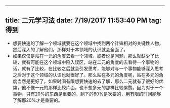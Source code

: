 ----
title: 二元学习法
date: 7/19/2017 11:53:40 PM
tag: 得到
----
<ul>
	<li>想要快速的了解一个领域就要在这个领域中找到两个针锋相对的关键性人物，然后深入的了解他们，那样对于本领域的认识就会全面了。</li>
<!-- more -->
	<li>如果仅仅是站在一元的角度去看一个领域，或者说是问题，那么就缺少了比较，就有可能在这个领域中陷入误区，站在二元的角度的去看待一个事物的话，就有了比较，在比较之后就会引发思考，能够对与一个事物能够深入思考之后对于这个领域的认识也就很好了。那么站在多元的角度呢，站在多元的角度当然是更好了，如果时间有限想要快速的去了解，那么二元就有了很好的优势，他不像一元的那样比较片面，也不想多元的那样比较累赘。因为对于一个事物，只有20%的东西是重要的，剩下的80%是次要的，用有限的时间能够了解那20%才是重要的。</li>
</ul> 
